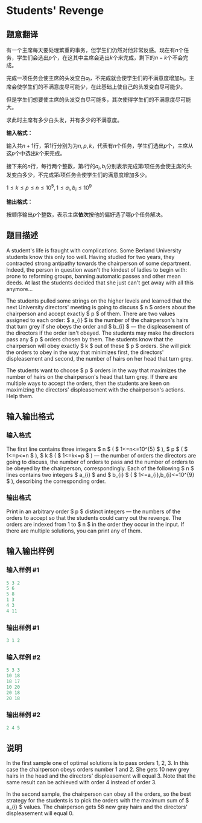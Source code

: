 # Students&#039; Revenge

## 题意翻译

有一个主席每天要处理繁重的事务，但学生们仍然对他非常反感。现在有$n$个任务，学生们会选出$p$个，在这其中主席会选出$k$个来完成，剩下的$n-k$个不会完成。

完成一项任务会使主席的头发变白$a_i$，不完成就会使学生们的不满意度增加$b_i$。主席会使学生们的不满意度尽可能少，在此基础上使自己的头发变白尽可能少。

但是学生们想要使主席的头发变白尽可能多，其次使得学生们的不满意度尽可能大。

求此时主席有多少白头发，并有多少的不满意度。

**输入格式：**

输入共$n+1$行，第$1$行分别为为$n,p,k$，代表有$n$个任务，学生们选出$p$个，主席从这$p$个中选出$k$个来完成。

接下来的$n$行，每行两个整数，第$i$行的$a_i,b_i$分别表示完成第$i$项任务会使主席的头发变白多少，不完成第$i$项任务会使学生们的满意度增加多少。

$1\le k\le p\le n\le 10^5,1\le a_i,b_i\le 10^9$

**输出格式：**

按顺序输出$p$个整数，表示主席**依次**按他的偏好选了哪$p$个任务解决。

## 题目描述

A student's life is fraught with complications. Some Berland University students know this only too well. Having studied for two years, they contracted strong antipathy towards the chairperson of some department. Indeed, the person in question wasn't the kindest of ladies to begin with: prone to reforming groups, banning automatic passes and other mean deeds. At last the students decided that she just can't get away with all this anymore...

The students pulled some strings on the higher levels and learned that the next University directors' meeting is going to discuss $ n $ orders about the chairperson and accept exactly $ p $ of them. There are two values assigned to each order: $ a_{i} $ is the number of the chairperson's hairs that turn grey if she obeys the order and $ b_{i} $ — the displeasement of the directors if the order isn't obeyed. The students may make the directors pass any $ p $ orders chosen by them. The students know that the chairperson will obey exactly $ k $ out of these $ p $ orders. She will pick the orders to obey in the way that minimizes first, the directors' displeasement and second, the number of hairs on her head that turn grey.

The students want to choose $ p $ orders in the way that maximizes the number of hairs on the chairperson's head that turn grey. If there are multiple ways to accept the orders, then the students are keen on maximizing the directors' displeasement with the chairperson's actions. Help them.

## 输入输出格式

### 输入格式

The first line contains three integers $ n $ ( $ 1<=n<=10^{5} $ ), $ p $ ( $ 1<=p<=n $ ), $ k $ ( $ 1<=k<=p $ ) — the number of orders the directors are going to discuss, the number of orders to pass and the number of orders to be obeyed by the chairperson, correspondingly. Each of the following $ n $ lines contains two integers $ a_{i} $ and $ b_{i} $ ( $ 1<=a_{i},b_{i}<=10^{9} $ ), describing the corresponding order.

### 输出格式

Print in an arbitrary order $ p $ distinct integers — the numbers of the orders to accept so that the students could carry out the revenge. The orders are indexed from 1 to $ n $ in the order they occur in the input. If there are multiple solutions, you can print any of them.

## 输入输出样例

### 输入样例 #1

```cpp
5 3 2
5 6
5 8
1 3
4 3
4 11

```
### 输出样例 #1

```cpp
3 1 2 
```


### 输入样例 #2

```cpp
5 3 3
10 18
18 17
10 20
20 18
20 18

```
### 输出样例 #2

```cpp
2 4 5 
```


## 说明

In the first sample one of optimal solutions is to pass orders 1, 2, 3. In this case the chairperson obeys orders number 1 and 2. She gets 10 new grey hairs in the head and the directors' displeasement will equal 3. Note that the same result can be achieved with order 4 instead of order 3.

In the second sample, the chairperson can obey all the orders, so the best strategy for the students is to pick the orders with the maximum sum of $ a_{i} $ values. The chairperson gets 58 new gray hairs and the directors' displeasement will equal 0.

